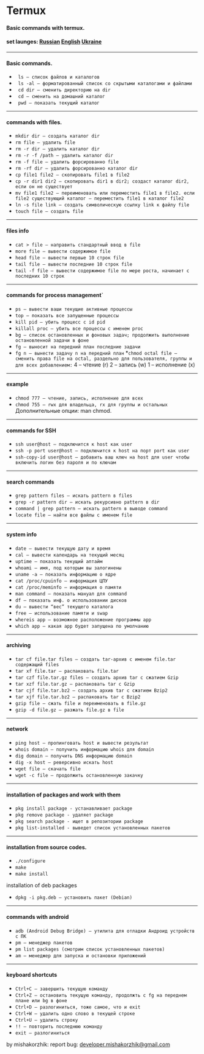 # Termux
#### Basic commands with termux.

#### set launges: <a href="Read/README_RU.md">Russian</a> <a href="Read/README_EN.md">English</a> <a href="Read/README_UA.md">Ukraine</a>

---
#### Basic commands.
* ` ls – список файлов и каталогов`
* ` ls -al – форматированный список со скрытыми каталогами и файлами`
* ` cd dir – сменить директорию на dir`
* ` cd – сменить на домашний каталог`
* ` pwd – показать текущий каталог`

---
#### commands with files.
* `mkdir dir – создать каталог dir`
* `rm file – удалить file`
* `rm -r dir – удалить каталог dir`
* `rm -r -f /path – удалить каталог dir`
* `rm -f file – удалить форсированно file`
* `rm -rf dir – удалить форсированно каталог dir`
* `cp file1 file2 – скопировать file1 в file2`
* `cp -r dir1 dir2 – скопировать dir1 в dir2; создаст каталог dir2, если он не существует`
* `mv file1 file2 – переименовать или переместить file1 в file2. если file2 существующий каталог — переместить file1 в каталог file2`
* `ln -s file link – создать символическую ссылку link к файлу file`
* `touch file – создать file`

---
#### files info
* `cat > file – направить стандартный ввод в file`
* `more file – вывести содержимое file`
* `head file – вывести первые 10 строк file`
* `tail file – вывести последние 10 строк file`
* `tail -f file – вывести содержимое file по мере роста, начинает с последних 10 строк`

---
#### commands for process management`
* `ps – вывести ваши текущие активные процессы`
* `top – показать все запущенные процессы`
* `kill pid – убить процесс с id pid`
* `killall proc – убить все процессы с именем proc`
* `bg – список остановленных и фоновых задач; продолжить выполнение остановленной задачи в фоне`
* `fg – выносит на передний план последние задачи`
* `fg n – вынести задачу n на передний план`
*`chmod octal file – сменить права file на octal, раздельно для пользователя, группы и для всех добавлением:`
4 – чтение (r)
2 – запись (w)
1 – исполнение (x)

---
#### example
* `chmod 777 – чтение, запись, исполнение для всех`
* `chmod 755 – rwx для владельца, rx для группы и остальных`
Дополнительные опции: man chmod.

---
#### commands for SSH

* `ssh user@host – подключится к host как user`
* `ssh -p port user@host – подключится к host на порт port как user`
* `ssh-copy-id user@host – добавить ваш ключ на host для user чтобы включить логин без пароля и по ключам`

---
#### search commands
* `grep pattern files – искать pattern в files`
* `grep -r pattern dir – искать рекурсивно pattern в dir`
* `command | grep pattern – искать pattern в выводе command`
* `locate file – найти все файлы с именем file`

---
#### system info
* `date – вывести текущую дату и время`
* `cal – вывести календарь на текущий месяц`
* `uptime – показать текущий аптайм`
* `whoami – имя, под которым вы залогинены`
* `uname -a – показать информацию о ядре`
* `cat /proc/cpuinfo – информация ЦПУ`
* `cat /proc/meminfo – информация о памяти`
* `man command – показать мануал для command`
* `df – показать инф. о использовании дисков`
* `du – вывести “вес” текущего каталога`
* `free – использование памяти и swap`
* `whereis app – возможное расположение программы app`
* `which app – какая app будет запущена по умолчанию`

---
#### archiving
* `tar cf file.tar files – создать tar-архив с именем file.tar содержащий files`
* `tar xf file.tar – распаковать file.tar`
* `tar czf file.tar.gz files – создать архив tar с сжатием Gzip`
* `tar xzf file.tar.gz – распаковать tar с Gzip`
* `tar cjf file.tar.bz2 – создать архив tar с сжатием Bzip2`
* `tar xjf file.tar.bz2 – распаковать tar с Bzip2`
* `gzip file – сжать file и переименовать в file.gz`
* `gzip -d file.gz – разжать file.gz в file`

---
#### network
* `ping host – пропинговать host и вывести результат`
* `whois domain – получить информацию whois для domain`
* `dig domain – получить DNS информацию domain`
* `dig -x host – реверсивно искать host`
* `wget file – скачать file`
* `wget -c file – продолжить остановленную закачку`

---
#### installation of packages and work with them
* `pkg install package - устанавливает package`
* `pkg remove package - удаляет package`
* `pkg search package - ищет в репозитории package`
* `pkg list-installed - выведет список установленных пакетов`

---
#### installation from source codes.
* `./configure`
* `make`
* `make install`

installation of deb packages

* `dpkg -i pkg.deb – установить пакет (Debian)`

---
#### commands with android
* `adb (Android Debug Bridge) — утилита для отладки Андроид устройств с ПК`
* `pm — менеджер пакетов`
* `pm list packages (смотрим список установленных пакетов)`
* `am — менеджер для запуска и остановки приложений`

---
#### keyboard shortcuts
* `Ctrl+C – завершить текущую команду`
* `Ctrl+Z – остановить текущую команду, продолжть с fg на переднем плане или bg в фоне`
* `Ctrl+D – разлогиниться, тоже самое, что и exit`
* `Ctrl+W – удалить одно слово в текущей строке`
* `Ctrl+U – удалить строку`
* `!! — повторить последнюю команду`
* `exit – разлогиниться`

by mishakorzhik: report bug: developer.mishakorzhik@gmail.com
